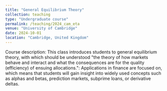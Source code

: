 ```yaml
---
title: "General Equilibrium Theory"
collection: teaching
type: "Undergraduate course"
permalink: /teaching/2024_cam_eta
venue: "University of Cambridge"
date: 2024-10-01
location: "Cambridge, United Kingdom"
---
```


Course description: This class introduces students to general equilibrium theory, with which should be understood "the theory of how markets behave and interact and what the consequences are for the quality (efficiency) of ensuing allocations.": Applications in finance are focused on, which means that students will gain insight into widely used concepts such as alphas and betas, prediction markets, subprime loans, or derivative deltas.
